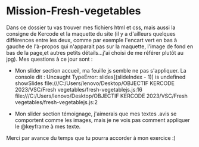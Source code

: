 # Mission-Fresh-vegetables
Dans ce dossier tu vas trouver mes fichiers html et css, mais aussi la consigne de Kercode et la maquette du site (il y a d'ailleurs quelques différences entre les deux, comme par exemple l'encart vert en bas à gauche de l'à-propos qui n'apparait pas sur la maquette, l'image de fond en bas de la page,et autres petits détails...j'ai choisi de me référer plutôt au jpg).
Mes questions à ce jour sont :

- Mon slider section accueil, ma feuille js semble ne pas s'appliquer. La console dit :
  Uncaught TypeError: slides[(slideIndex - 1)] is undefined
    showSlides file:///C:/Users/lenovo/Desktop/OBJECTIF KERCODE 2023/VSC/Fresh vegetables/fresh-vegetablejs.js:16
    <anonymous> file:///C:/Users/lenovo/Desktop/OBJECTIF KERCODE 2023/VSC/Fresh vegetables/fresh-vegetablejs.js:2

- Mon slider section témoignage, j'aimerais que mes textes .avis se comportent comme les images, mais je ne vois pas comment appliquer le @keyframe à mes texte.

Merci par avance du temps que tu pourra accorder à mon exercice :)
